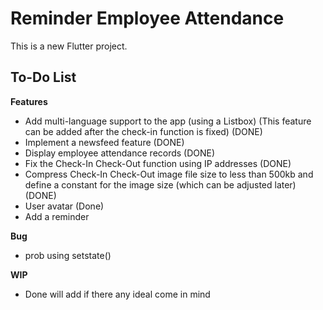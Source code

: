 # Reminder Employee Attendance 

This is a new Flutter project.  

## To-Do List  
**Features**  

*  Add multi-language support to the app (using a Listbox) (This feature can be added after the check-in function is fixed) (DONE)  
*  Implement a newsfeed feature (DONE) 
*  Display employee attendance records (DONE)  
*  Fix the Check-In Check-Out function using IP addresses (DONE)  
*  Compress Check-In Check-Out image file size to less than 500kb and define a constant for the image size (which can be adjusted later) (DONE) 
*  User avatar (Done)  
*  Add a reminder  
  

**Bug**  

*  prob using setstate() 

    

**WIP**  

*  Done will add if there any ideal come in mind        


